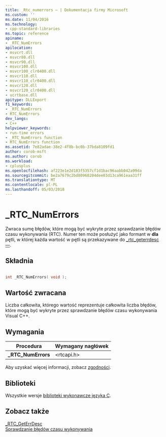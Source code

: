 ```yaml
---
title: _Rtc_numerrors — | Dokumentacja firmy Microsoft
ms.custom: ''
ms.date: 11/04/2016
ms.technology:
- cpp-standard-libraries
ms.topic: reference
apiname:
- _RTC_NumErrors
apilocation:
- msvcrt.dll
- msvcr80.dll
- msvcr90.dll
- msvcr100.dll
- msvcr100_clr0400.dll
- msvcr110.dll
- msvcr110_clr0400.dll
- msvcr120.dll
- msvcr120_clr0400.dll
- ucrtbase.dll
apitype: DLLExport
f1_keywords:
- _RTC_NumErrors
- RTC_NumErrors
dev_langs:
- C++
helpviewer_keywords:
- run-time errors
- _RTC_NumErrors function
- RTC_NumErrors function
ms.assetid: 7e82adae-38e2-4f8b-bc0b-37bda8109fd1
author: corob-msft
ms.author: corob
ms.workload:
- cplusplus
ms.openlocfilehash: af223e1e2d183f5357cf1d1bac96aabb042a99da
ms.sourcegitcommit: be2a7679c2bd80968204dee03d13ca961eaa31ff
ms.translationtype: MT
ms.contentlocale: pl-PL
ms.lasthandoff: 05/03/2018
---
```

# <a name="rtcnumerrors"></a>_RTC_NumErrors

Zwraca sumę błędów, które mogą być wykryte przez sprawdzanie błędów czasu wykonywania (RTC). Numer ten może posłużyć jako formant w **dla** pętli, w której każda wartość w pętli są przekazywane do [_rtc_geterrdesc —](rtc-geterrdesc.md).

## <a name="syntax"></a>Składnia

```C

int _RTC_NumErrors( void );

```

## <a name="return-value"></a>Wartość zwracana

Liczba całkowita, którego wartość reprezentuje całkowita liczba błędów, które mogą być wykryte przez sprawdzanie błędów czasu wykonywania Visual C++.

## <a name="requirements"></a>Wymagania

|Procedura|Wymagany nagłówek|
|-------------|---------------------|
|**_RTC_NumErrors**|\<rtcapi.h>|

Aby uzyskać więcej informacji, zobacz [zgodności](../../c-runtime-library/compatibility.md).

## <a name="libraries"></a>Biblioteki

Wszystkie wersje [biblioteki wykonawcze języka C](../../c-runtime-library/crt-library-features.md).

## <a name="see-also"></a>Zobacz także

[_RTC_GetErrDesc](rtc-geterrdesc.md)<br/>
[Sprawdzanie błędów czasu wykonywania](../../c-runtime-library/run-time-error-checking.md)<br/>
